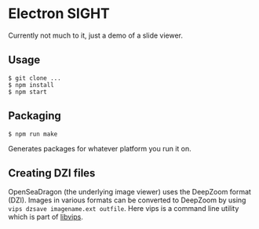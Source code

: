 # Electron SIGHT

Currently not much to it, just a demo of a slide viewer.

## Usage

    $ git clone ...
    $ npm install
    $ npm start

## Packaging

    $ npm run make

Generates packages for whatever platform you run it on.

## Creating DZI files

OpenSeaDragon (the underlying image viewer) uses the DeepZoom format (DZI). Images in various formats can be converted to DeepZoom by using `vips dzsave imagename.ext outfile`. Here vips is a command line utility which is part of [libvips](https://jcupitt.github.io/libvips/).
